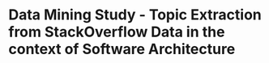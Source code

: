 # Data Mining Study - Topic Extraction from StackOverflow Data in the context of Software Architecture
